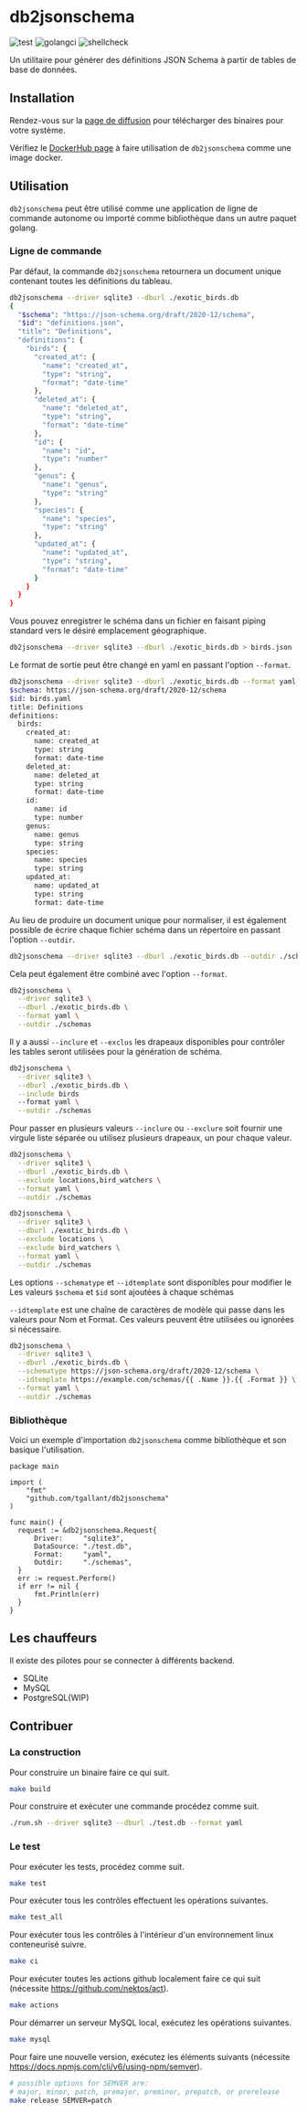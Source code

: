 # db2jsonschema

![test](https://github.com/tgallant/db2jsonschema/actions/workflows/test.yaml/badge.svg?branch=main) ![golangci](https://github.com/tgallant/db2jsonschema/actions/workflows/lint.yaml/badge.svg?branch=main) ![shellcheck](https://github.com/tgallant/db2jsonschema/actions/workflows/shellcheck.yaml/badge.svg?branch=main)

Un utilitaire pour générer des définitions JSON Schema à partir de tables de base de données.

## Installation

Rendez-vous sur la [page de diffusion](https://github.com/tgallant/db2jsonschema/releases) pour télécharger des binaires pour votre système.

Vérifiez le [DockerHub page](https://hub.docker.com/repository/docker/tgallant/db2jsonschema) à faire utilisation de `db2jsonschema` comme une image docker.

## Utilisation

`db2jsonschema` peut être utilisé comme une application de ligne de commande autonome ou importé comme bibliothèque dans un autre paquet golang.

### Ligne de commande

Par défaut, la commande `db2jsonschema` retournera un document unique contenant toutes les définitions du tableau.

```bash
db2jsonschema --driver sqlite3 --dburl ./exotic_birds.db
{
  "$schema": "https://json-schema.org/draft/2020-12/schema",
  "$id": "definitions.json",
  "title": "Definitions",
  "definitions": {
    "birds": {
      "created_at": {
        "name": "created_at",
        "type": "string",
        "format": "date-time"
      },
      "deleted_at": {
        "name": "deleted_at",
        "type": "string",
        "format": "date-time"
      },
      "id": {
        "name": "id",
        "type": "number"
      },
      "genus": {
        "name": "genus",
        "type": "string"
      },
      "species": {
        "name": "species",
        "type": "string"
      },
      "updated_at": {
        "name": "updated_at",
        "type": "string",
        "format": "date-time"
      }
    }
  }
}
```

Vous pouvez enregistrer le schéma dans un fichier en faisant piping standard vers le désiré emplacement géographique.

```bash
db2jsonschema --driver sqlite3 --dburl ./exotic_birds.db > birds.json
```

Le format de sortie peut être changé en yaml en passant l'option `--format`.

```bash
db2jsonschema --driver sqlite3 --dburl ./exotic_birds.db --format yaml
$schema: https://json-schema.org/draft/2020-12/schema
$id: birds.yaml
title: Definitions
definitions:
  birds:
    created_at:
      name: created_at
      type: string
      format: date-time
    deleted_at:
      name: deleted_at
      type: string
      format: date-time
    id:
      name: id
      type: number
    genus:
      name: genus
      type: string
    species:
      name: species
      type: string
    updated_at:
      name: updated_at
      type: string
      format: date-time
```

Au lieu de produire un document unique pour normaliser, il est également possible de écrire chaque fichier schéma dans un répertoire en passant l'option `--outdir`.

```bash
db2jsonschema --driver sqlite3 --dburl ./exotic_birds.db --outdir ./schemas
```

Cela peut également être combiné avec l'option `--format`.

```bash
db2jsonschema \
  --driver sqlite3 \
  --dburl ./exotic_birds.db \
  --format yaml \
  --outdir ./schemas
```

Il y a aussi `--inclure` et `--exclus` les drapeaux disponibles pour contrôler les tables seront utilisées pour la génération de schéma.

```bash
db2jsonschema \
  --driver sqlite3 \
  --dburl ./exotic_birds.db \
  --include birds
  --format yaml \
  --outdir ./schemas
```

Pour passer en plusieurs valeurs `--inclure` ou `--exclure` soit fournir une virgule liste séparée ou utilisez plusieurs drapeaux, un pour chaque valeur.

```bash
db2jsonschema \
  --driver sqlite3 \
  --dburl ./exotic_birds.db \
  --exclude locations,bird_watchers \
  --format yaml \
  --outdir ./schemas
```

```bash
db2jsonschema \
  --driver sqlite3 \
  --dburl ./exotic_birds.db \
  --exclude locations \
  --exclude bird_watchers \
  --format yaml \
  --outdir ./schemas
```

Les options `--schematype` et `--idtemplate` sont disponibles pour modifier le Les valeurs `$schema` et `$id` sont ajoutées à chaque schémas

`--idtemplate` est une chaîne de caractères de modèle qui passe dans les valeurs pour Nom et Format. Ces valeurs peuvent être utilisées ou ignorées si nécessaire.

```bash
db2jsonschema \
  --driver sqlite3 \
  --dburl ./exotic_birds.db \
  --schematype https://json-schema.org/draft/2020-12/schema \
  --idtemplate https://example.com/schemas/{{ .Name }}.{{ .Format }} \
  --format yaml \
  --outdir ./schemas
```

### Bibliothèque

Voici un exemple d'importation `db2jsonschema` comme bibliothèque et son basique l'utilisation.

```golang
package main

import (
    "fmt"
	"github.com/tgallant/db2jsonschema"
)

func main() {
  request := &db2jsonschema.Request{
      Driver:     "sqlite3",
      DataSource: "./test.db",
      Format:     "yaml",
      Outdir:     "./schemas",
  }
  err := request.Perform()
  if err != nil {
      fmt.Println(err)
  }
}
```

## Les chauffeurs

Il existe des pilotes pour se connecter à différents backend.

- SQLite
- MySQL
- PostgreSQL(WIP)

## Contribuer

### La construction

Pour construire un binaire faire ce qui suit.

```bash
make build
```

Pour construire et exécuter une commande procédez comme suit.

```bash
./run.sh --driver sqlite3 --dburl ./test.db --format yaml
```

### Le test

Pour exécuter les tests, procédez comme suit.

```bash
make test
```

Pour exécuter tous les contrôles effectuent les opérations suivantes.

```bash
make test_all
```

Pour exécuter tous les contrôles à l'intérieur d'un environnement linux conteneurisé suivre.

```bash
make ci
```

Pour exécuter toutes les actions github localement faire ce qui suit (nécessite https://github.com/nektos/act).

```bash
make actions
```

Pour démarrer un serveur MySQL local, exécutez les opérations suivantes.

```bash
make mysql
```

Pour faire une nouvelle version, exécutez les éléments suivants (nécessite https://docs.npmjs.com/cli/v6/using-npm/semver).

```bash
# possible options for SEMVER are:
# major, minor, patch, premajor, preminor, prepatch, or prerelease
make release SEMVER=patch
```
